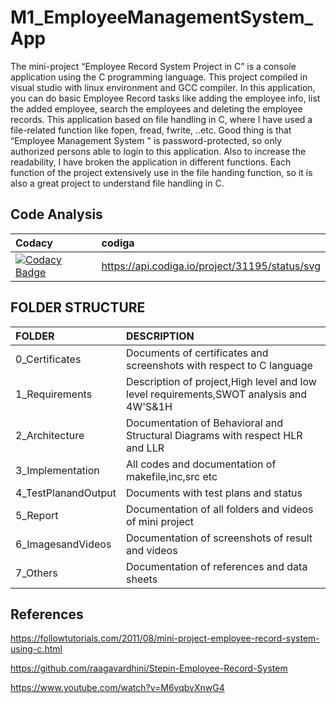 # M1_EmployeeManagementSystem_App
The mini-project “Employee Record System Project in C” is a console application using the C programming language. This project compiled in visual studio with linux environment and GCC compiler. In this  application, you can do basic Employee Record tasks like adding the employee info, list the added employee, search the employees and deleting the employee records. This application based on file handling in C, where I have used a file-related function like fopen, fread, fwrite, ..etc. Good thing is that “Employee Management System " is password-protected, so only authorized persons able to login to this application. Also to increase the readability, I have broken the application in different functions. Each function of the project extensively use in the file handing function, so it is also a great project to understand file handling in C.
## Code Analysis

|Codacy|codiga|
|:-----|:-----|
|[![Codacy Badge](https://app.codacy.com/project/badge/Grade/2903e49a5b6345fda62c7b4171d3da75)](https://www.codacy.com/gh/SahanaManaguli/M1_EmployeeManagementSystem_App/dashboard?utm_source=github.com&amp;utm_medium=referral&amp;utm_content=SahanaManaguli/M1_EmployeeManagementSystem_App&amp;utm_campaign=Badge_Grade)|https://api.codiga.io/project/31195/status/svg|

## FOLDER STRUCTURE
|FOLDER          |DESCRIPTION                                                    |
|:---------------|:--------------------------------------------------------------|
|0_Certificates  |Documents of certificates and screenshots with respect to C language|
|1_Requirements  |Description of project,High level and low level requirements,SWOT analysis and 4W'S&1H|
|2_Architecture  |Documentation of Behavioral and Structural Diagrams with respect HLR and LLR|
|3_Implementation|All codes  and documentation of makefile,inc,src etc|
|4_TestPlanandOutput|Documents with test plans and status
|5_Report        |Documentation of all folders and videos of mini project|
|6_ImagesandVideos|Documentation of screenshots of result and videos|
|7_Others         |Documentation of references and data sheets|


## References
https://followtutorials.com/2011/08/mini-project-employee-record-system-using-c.html

https://github.com/raagavardhini/Stepin-Employee-Record-System

https://www.youtube.com/watch?v=M6vqbvXnwG4
